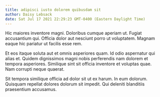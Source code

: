 ```yaml
---
title: adipisci iusto dolorem quibusdam sit
author: Daisy Lebsack
date: Sat Jul 17 2021 22:29:23 GMT-0400 (Eastern Daylight Time)
---
```

Hic maiores inventore magni. Doloribus cumque aperiam ut. Fugiat accusantium qui. Officia dolor aut nesciunt porro ut voluptatem. Magnam eaque hic pariatur ut facilis esse rem.

 Et eos itaque soluta aut et omnis asperiores quam. Id odio aspernatur qui alias et. Quidem dignissimos magni nobis perferendis nam dolorem et tempora asperiores. Similique sint sit officia inventore et voluptas quae. Nam corrupti neque quaerat.

 Sit tempora similique officia ad dolor sit ut ex harum. In eum dolorum. Quisquam repellat dolores dolorum sit impedit. Qui deleniti blanditiis praesentium accusamus.